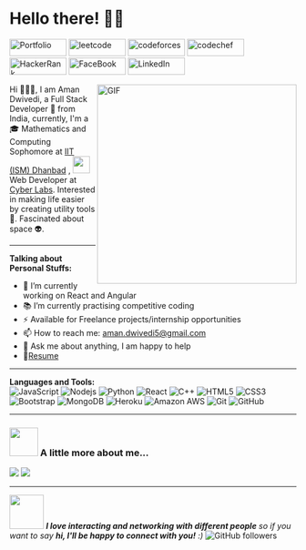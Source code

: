 # Hello there! 👋🏻

<a href="https://aman-codes.github.io/">
<img src="https://img.shields.io/badge/-Portfolio-black?style=flat-square&logo=appveyor" alt="Portfolio"  width="100" height="30"></a>

<a href="https://leetcode.com/aman-codes/">
<img src="https://img.shields.io/badge/-LeetCode-black?style=flat-square&logo=leetcode" alt="leetcode"  width="100" height="30"></a>

<a href="https://codeforces.com/profile/Aman-Codes">
<img src="https://img.shields.io/badge/-Codeforces-black?style=flat-square&logo=codeforces" alt="codeforces"  width="100" height="30"></a>

<a href="https://www.codechef.com/users/aman_dwivedi">
<img src="https://img.shields.io/badge/-CodeChef-black?style=flat-square&logo=codechef" alt="codechef" width="100" height="30"></a>

<a href="https://www.hackerrank.com/Aman_Codes">
<img src="https://img.shields.io/badge/-HackerRank-black?style=flat-square&logo=hackerrank" alt="HackerRank"  width="100" height="30"></a>

<a href="https://www.facebook.com/profile.php?id=100039304971071">
<img src="https://img.shields.io/badge/-Facebook-black?style=flat-square&logo=facebook" alt="FaceBook"  width="100" height="30"></a>

<a href="https://www.linkedin.com/in/aman-dwivedi/">
<img src="https://img.shields.io/badge/-LinkedIn-black?style=flat-square&logo=linkedin" alt="LinkedIn"  width="100" height="30"></a>


<p>
<img align="right" alt="GIF" src="https://media.giphy.com/media/SWoSkN6DxTszqIKEqv/giphy.gif" width="350" height="350"/>
Hi 🙋🏻‍♂️, I am Aman Dwivedi, a Full Stack Developer 🚀 from India, currently, I'm a 
    🎓 Mathematics and Computing Sophomore at
     <a href="https://www.iitism.ac.in/">IIT (ISM) Dhanbad</a>
    , <img src="https://media.giphy.com/media/WUlplcMpOCEmTGBtBW/giphy.gif" width="30" >
    Web Developer at
    <a href="https://cyberlabs.club">Cyber Labs</a>.
    Interested in making life easier by creating utility tools 🔨. Fascinated about space 👽.
</p>

---
**Talking about Personal Stuffs:**

- 🌱 I’m currently working on React and Angular
- 📚 I’m currently practising competitive coding
- ⚡️ Available for Freelance projects/internship opportunities
- 📫 How to reach me: aman.dwivedi5@gmail.com
- 💬 Ask me about anything, I am happy to help
- 📝[Resume](https://drive.google.com/file/d/12k-NO8RtGx_tHBbytpeX5aMmxGaT42b3/view?usp=sharing)

---

**Languages and Tools:**  
![JavaScript](https://img.shields.io/badge/-JavaScript-black?style=flat-square&logo=javascript)
![Nodejs](https://img.shields.io/badge/-Nodejs-black?style=flat-square&logo=Node.js)
![Python](https://img.shields.io/badge/-Python-black?style=flat-square&logo=Python)
![React](https://img.shields.io/badge/-React-black?style=flat-square&logo=react)
![C++](https://img.shields.io/badge/-C++-00599C?style=flat-square&logo=c)
![HTML5](https://img.shields.io/badge/-HTML5-E34F26?style=flat-square&logo=html5&logoColor=white)
![CSS3](https://img.shields.io/badge/-CSS3-1572B6?style=flat-square&logo=css3)
![Bootstrap](https://img.shields.io/badge/-Bootstrap-563D7C?style=flat-square&logo=bootstrap)
![MongoDB](https://img.shields.io/badge/-MongoDB-black?style=flat-square&logo=mongodb)
![Heroku](https://img.shields.io/badge/-Heroku-430098?style=flat-square&logo=heroku)
![Amazon AWS](https://img.shields.io/badge/Amazon%20AWS-232F3E?style=flat-square&logo=amazon-aws)
![Git](https://img.shields.io/badge/-Git-black?style=flat-square&logo=git)
![GitHub](https://img.shields.io/badge/-GitHub-181717?style=flat-square&logo=github)

---

### <img src="https://media.giphy.com/media/VgCDAzcKvsR6OM0uWg/giphy.gif" width="50"> A little more about me... 

<img  src="https://github-readme-stats.vercel.app/api?username=Aman-Codes&&show_icons=true"/>
<img  src="https://github-readme-stats.vercel.app/api/top-langs/?username=Aman-Codes&&show_icons=true"/>

---

<img src="https://media.giphy.com/media/LnQjpWaON8nhr21vNW/giphy.gif" width="60"> <em><b>I love interacting and networking with different people</b> so if you want to say <b>hi, I'll be happy to connect with you!</b> :)</em>
![GitHub followers](https://img.shields.io/github/followers/Aman-Codes?label=Follow&style=plastic)
